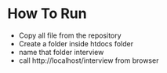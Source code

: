 # How To Run

* Copy all file from the repository
* Create a folder inside htdocs folder
* name that folder interview
* call http://localhost/interview from browser